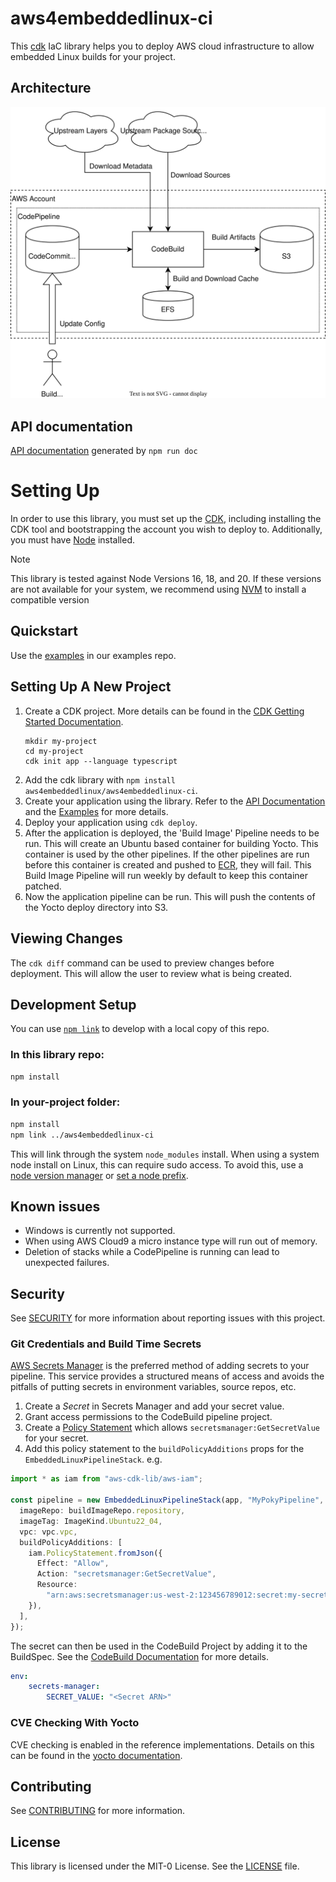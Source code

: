 # aws4embeddedlinux-ci

This [cdk](https://github.com/aws/aws-cdk) IaC library helps you to deploy AWS cloud infrastructure to allow embedded Linux builds for your project.

## Architecture
![architecture overview](images/architecture.svg "Architecture")

## API documentation
[API documentation](https://aws4embeddedlinux.github.io/aws4embeddedlinux-ci/) generated by `npm run doc`

# Setting Up
In order to use this library, you must set up the [CDK](https://docs.aws.amazon.com/cdk/v2/guide/getting_started.html), including
installing the CDK tool and bootstrapping the account you wish to deploy to. Additionally, you must have [Node](https://nodejs.org/en/) installed.

> [!NOTE]
> This library is tested against Node Versions 16, 18, and 20. If these versions are not available for your system, we recommend
> using [NVM](https://github.com/nvm-sh/nvm) to install a compatible version

## Quickstart
Use the [examples](https://github.com/aws4embeddedlinux/aws4embeddedlinux-ci-examples) in our examples repo.


## Setting Up A New Project

1. Create a CDK project. More details can be found in the [CDK Getting Started Documentation](https://docs.aws.amazon.com/cdk/v2/guide/getting_started.html).
   ```
   mkdir my-project
   cd my-project
   cdk init app --language typescript
   ```
2. Add the cdk library with `npm install aws4embeddedlinux/aws4embeddedlinux-ci`.
3. Create your application using the library. Refer to the [API Documentation](https://aws4embeddedlinux.github.io/aws4embeddedlinux-ci)
   and the [Examples](github.com/aws4embeddedlinux/aws4embeddedlinux-ci-examples) for more details.
4. Deploy your application using `cdk deploy`.
5. After the application is deployed, the 'Build Image' Pipeline needs to be run. This will create an Ubuntu based container for
   building Yocto. This container is used by the other pipelines. If the other pipelines are run before this container is created
   and pushed to [ECR](https://aws.amazon.com/ecr/), they will fail. This Build Image Pipeline will run weekly by default to keep
   this container patched.
6. Now the application pipeline can be run. This will push the contents of the Yocto deploy directory into S3.

## Viewing Changes

The `cdk diff` command can be used to preview changes before deployment. This will allow the user to review what is being created.

## Development Setup
You can use [`npm link`](https://docs.npmjs.com/cli/v10/commands/npm-link) to develop with a local copy of this repo.

### In this library repo:

```bash
npm install
```

### In your-project folder:

```bash
npm install
npm link ../aws4embeddedlinux-ci
```

This will link through the system `node_modules` install. When using a system node install on Linux, this can require sudo access. To avoid this, use
a [node version manager](https://docs.npmjs.com/downloading-and-installing-node-js-and-npm#using-a-node-version-manager-to-install-nodejs-and-npm)
or [set a node prefix](https://docs.npmjs.com/resolving-eacces-permissions-errors-when-installing-packages-globally).

## Known issues
- Windows is currently not supported.
- When using AWS Cloud9 a micro instance type will run out of memory.
- Deletion of stacks while a CodePipeline is running can lead to unexpected failures.

## Security

See [SECURITY](SECURITY.md) for more information about reporting issues with this project.

### Git Credentials and Build Time Secrets
[AWS Secrets Manager](https://docs.aws.amazon.com/secretsmanager/latest/userguide/intro.html) is the preferred method of adding secrets
to your pipeline. This service provides a structured means of access and avoids the pitfalls of putting secrets in environment variables,
source repos, etc.

1. Create a _Secret_ in Secrets Manager and add your secret value.
1. Grant access permissions to the CodeBuild pipeline project.
11. Create a [Policy Statement](https://docs.aws.amazon.com/cdk/api/v2/docs/aws-cdk-lib.aws_iam.PolicyStatement.html) which allows `secretsmanager:GetSecretValue` for your secret.
11. Add this policy statement to the `buildPolicyAdditions` props for the `EmbeddedLinuxPipelineStack`. e.g.

```typescript
import * as iam from "aws-cdk-lib/aws-iam";

const pipeline = new EmbeddedLinuxPipelineStack(app, "MyPokyPipeline", {
  imageRepo: buildImageRepo.repository,
  imageTag: ImageKind.Ubuntu22_04,
  vpc: vpc.vpc,
  buildPolicyAdditions: [
    iam.PolicyStatement.fromJson({
      Effect: "Allow",
      Action: "secretsmanager:GetSecretValue",
      Resource:
        "arn:aws:secretsmanager:us-west-2:123456789012:secret:my-secret-??????",
    }),
  ],
});
 ```

The secret can then be used in the CodeBuild Project by adding it to the BuildSpec. See
the [CodeBuild Documentation](https://docs.aws.amazon.com/codebuild/latest/userguide/build-spec-ref.html) for more details.

```yaml
env:
    secrets-manager:
        SECRET_VALUE: "<Secret ARN>"
```

### CVE Checking With Yocto

CVE checking is enabled in the reference implementations. Details on this can be found in
the [yocto documentation](https://docs.yoctoproject.org/4.0.13/singleindex.html#checking-for-vulnerabilities).

## Contributing

See [CONTRIBUTING](CONTRIBUTING.md) for more information.

## License

This library is licensed under the MIT-0 License. See the [LICENSE](LICENSE) file.
